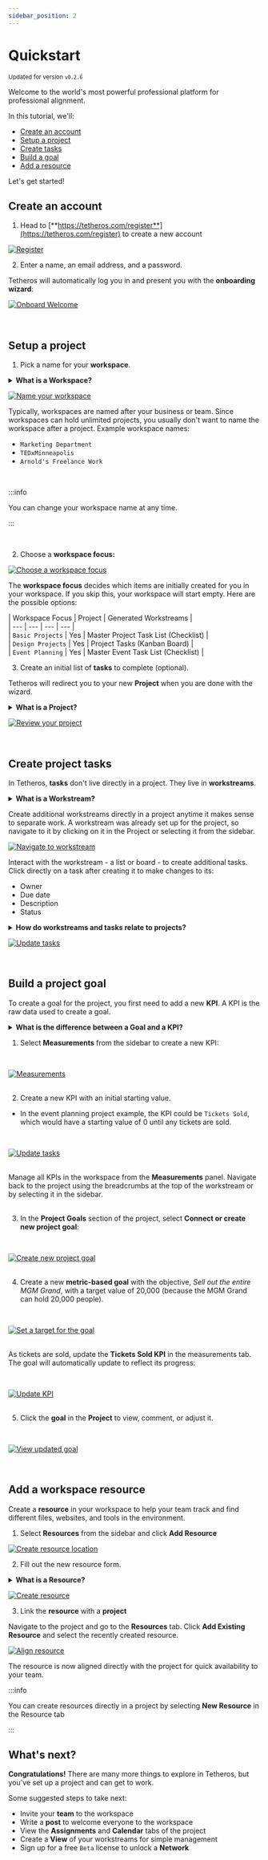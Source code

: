 ```yaml
---
sidebar_position: 2
---  
```


# Quickstart  
  
<small>Updated for version <code>v0.2.6</code></small>  

Welcome to the world's most powerful professional platform for professional alignment.  
  
In this tutorial, we'll:  
- [Create an account](#create-an-account)  
- [Setup a project](#setup-a-project)  
- [Create tasks](#create-project-tasks)  
- [Build a goal](#build-a-project-goal)  
- [Add a resource](#add-a-workspace-resource)  
  
Let's get started!  
  
## Create an account  
  
1. Head to [**https://tetheros.com/register**](https://tetheros.com/register) to create a new account  
  
[![Register](./assets/quickstart-register.png)](./assets/quickstart-register.png)
  
2. Enter a name, an email address, and a password.  
  
Tetheros will automatically log you in and present you with the **onboarding wizard**:  

[![Onboard Welcome](./assets/quickstart-onboard-1.png)](./assets/quickstart-onboard-1.png)

<br/>  

  
## Setup a project 
  

1. Pick a name for your **workspace**.  
  
<details>
  <summary><strong>What is a Workspace?</strong></summary>
  <div>
    <div>Workspaces store everything you and your team are working on.  All of your projects, tasks, goals, and posts live inside a single workspace.</div>
  </div>
</details>  
  

  
[![Name your workspace](./assets/quickstart-onboard-2.png)](./assets/quickstart-onboard-2.png)
 
  
Typically, workspaces are named after your business or team.  Since workspaces can hold unlimited projects, you usually don't want to name the workspace after a project.  Example workspace names:  
- `Marketing Department`  
- `TEDxMinneapolis`  
- `Arnold's Freelance Work`  
  
<br/>  

:::info

You can change your workspace name at any time.

:::  

<br/>
  

2. Choose a **workspace focus:**  
  
  
[![Choose a workspace focus](./assets/quickstart-onboard-3.png)](./assets/quickstart-onboard-3.png)
  
  
The **workspace focus** decides which items are initially created for you in your workspace.  If you skip this, your workspace will start empty.  Here are the possible options:  
  
| Workspace Focus | Project | Generated Workstreams |    
| --- | --- | --- | --- |  
| `Basic Projects` | Yes | Master Project Task List (Checklist) |   
| `Design Projects` | Yes | Project Tasks (Kanban Board) |   
| `Event Planning` | Yes | Master Event Task List (Checklist) |  
  
3. Create an initial list of **tasks** to complete (optional).  
  
Tetheros will redirect you to your new **Project** when you are done with the wizard.  
  
<details>
  <summary><strong>What is a Project?</strong></summary>
  <div>
    <div>Projects are a high level item in a workspace.  They represent... projects!</div>
    <br/>
    <div>From the project page you can view all linked tasks, goals, and edit or view the timeline and description.</div>
  </div>
</details>  
  

[![Review your project](./assets/quickstart-project-0.png)](./assets/quickstart-project-0.png)


<br/>  

  
  
## Create project tasks  

In Tetheros, **tasks** don't live directly in a project. They live in **workstreams**.  
  
<details>
  <summary><strong>What is a Workstream?</strong></summary>
  <div>
    <div>Workstreams are a specific method of organizing tasks, ranging from simple Checklists to multi-column Boards.</div>
    <br/>
    <div>How you decide to organize tasks is up to you. </div>
  </div>
</details> 
  

Create additional workstreams directly in a project anytime it makes sense to separate work.  A workstream was already set up for the project, so navigate to it by clicking on it in the Project or selecting it from the sidebar.  
  
  
[![Navigate to workstream](./assets/quickstart-project-1.png)](./assets/quickstart-project-1.png)  
  
Interact with the workstream - a list or board - to create additional tasks.  Click directly on a task after creating it to make changes to its:  
- Owner  
- Due date  
- Description  
- Status  
  
<details>
  <summary><strong>How do workstreams and tasks relate to projects?</strong></summary>
  <div>
    <div>Workstream progress contributes to <strong>project progress</strong>.</div>
    <br/>
    <div>This means if you complete 100% of the tasks in a workstream connected to a project, the project will reflect that progress accordingly.  Projects serve many purposes - tracking shared progress across multiple workstreams is one of them.</div>
    <br/>
    <div>Goals behave the same way; as goal progress increases, the project's overall progress meter increases as well.</div>
    <br/>
    <div><strong style={{color: "green"}}>In Tetheros, a project's progress is a reflection of the progress of everything aligned underneath (workstreams and goals).</strong></div>
  </div>
</details>  
  


[![Update tasks](./assets/quickstart-project-2.png)](./assets/quickstart-project-2.png)  


  

<br/>  

  
  

## Build a project goal  
  
To create a goal for the project, you first need to add a new **KPI**.  A KPI is the raw data used to create a goal.  
  
<details>
  <summary><strong>What is the difference between a Goal and a KPI?</strong></summary>
  <div>
    <div>A <strong>KPI</strong> is the raw data or measurement of something.  For example, "savings account balance" or "load time".  It exists as a big dumb piece of data with no opinion on what it should or shouldn't be.  Just an honest measurement.</div>
    <br/>
    <div>A <strong>Goal</strong> sets a target for a KPI to become.</div>
    <br/>
    <div>For example:</div>
    <br/>
    <div>If we create a KPI for <strong>Monthly Website Visitors</strong>, we could set a Goal to reach 1,000 by next month.</div>
    <br/>
    <div>If we create a KPI for <strong>Fundraised Money</strong>, we could set a Goal to reach $20,000 by the end of the year.  Throughout the year, we would update the value for Fundraised Money and the changes would be reflected in the goal - or goals - set.</div>
  </div>
</details>  

  
1. Select **Measurements** from the sidebar to create a new KPI:  
<br/>  

[![Measurements](./assets/quickstart-project-3.png)](./assets/quickstart-project-3.png)  
<br/>  

2. Create a new KPI with an initial starting value.  
- In the event planning project example, the KPI could be `Tickets Sold`, which would have a starting value of 0 until any tickets are sold.  
<br/>  

[![Update tasks](./assets/quickstart-project-5.png)](./assets/quickstart-project-5.png)  
<br/>  

Manage all KPIs in the workspace from the **Measurements** panel.  Navigate back to the project using the breadcrumbs at the top of the workstream or by selecting it in the sidebar.  
<br/>  

3. In the **Project Goals** section of the project, select **Connect or create new project goal**:  
  <br/>  

[![Create new project goal](./assets/quickstart-project-6.png)](./assets/quickstart-project-6.png)  
<br/>  

4. Create a new **metric-based goal** with the objective, *Sell out the entire MGM Grand*, with a target value of 20,000 (because the MGM Grand can hold 20,000 people).
<br/>  

[![Set a target for the goal](./assets/quickstart-project-7.png)](./assets/quickstart-project-7.png)  
<br/>  

As tickets are sold, update the **Tickets Sold KPI** in the measurements tab.  The goal will automatically update to reflect its progress:  
  
<br/>  

[![Update KPI](./assets/quickstart-project-8.png)](./assets/quickstart-project-8.png)  
<br/>  
   

5. Click the **goal** in the **Project** to view, comment, or adjust it.  
   
<br/>  

[![View updated goal](./assets/quickstart-project-9.png)](./assets/quickstart-project-9.png)  


<br/>


  
## Add a workspace resource  
  
Create a **resource** in your workspace to help your team track and find different files, websites, and tools in the environment.  
  
1. Select **Resources** from the sidebar and click **Add Resource**  
  
[![Create resource location](./assets/quickstart-project-10.png)](./assets/quickstart-project-10.png)  
  
2. Fill out the new resource form.  
    
<details>
  <summary><strong>What is a Resource?</strong></summary>
  <div>
    <div>Resources are web links with a name.</div>
    <br/>
    <div>Use them to make it easy to locate important documents and websites without needing bookmarks or external libraries.  You can update the Link of the resource over time without changing the name to make it easy to find the "latest" version of something that constantly changes,</div>
  </div>
</details> 
  


[![Create resource](./assets/quickstart-project-11.png)](./assets/quickstart-project-11.png)  
  
3. Link the **resource** with a **project**  
  
Navigate to the project and go to the **Resources** tab.  Click **Add Existing Resource** and select the recently created resource.  
  
[![Align resource](./assets/quickstart-project-12.png)](./assets/quickstart-project-12.png)  
  
The resource is now aligned directly with the project for quick availability to your team.  
  
:::info

You can create resources directly in a project by selecting **New Resource** in the Resource tab

:::  
  
## What's next?  
  
**Congratulations!**  There are many more things to explore in Tetheros, but you've set up a project and can get to work.  
  
Some suggested steps to take next:  
- Invite your **team** to the workspace  
- Write a  **post** to welcome everyone to the workspace  
- View the **Assignments** and **Calendar** tabs of the project  
- Create a **View** of your workstreams for simple management  
- Sign up for a free `Beta` license to unlock a **Network**
